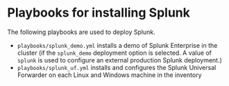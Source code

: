 # Playbooks for installing Splunk

The following playbooks are used to deploy Splunk.

-   `playbooks/splunk_demo.yml` installs a demo of Splunk Enterprise in the cluster (if the `splunk_demo` deployment option is selected. A value of `splunk` is used to configure an external production Splunk deployment.)
-   `playbooks/splunk_uf.yml` installs and configures the Splunk Universal Forwarder on each Linux and Windows machine in the inventory
